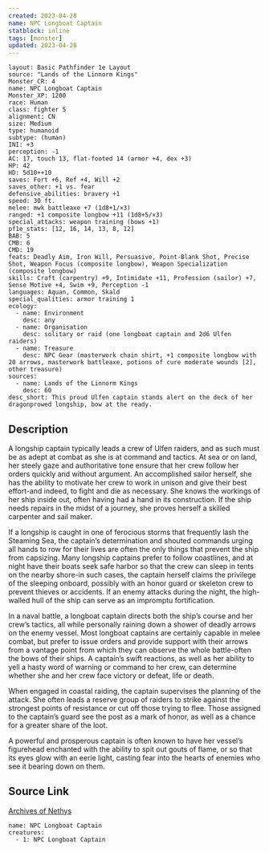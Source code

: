 ```yaml
---
created: 2023-04-28
name: NPC Longboat Captain
statblock: inline
tags: [monster]
updated: 2023-04-28
---
```

```statblock
layout: Basic Pathfinder 1e Layout
source: "Lands of the Linnorm Kings"
Monster_CR: 4
name: NPC Longboat Captain
Monster_XP: 1200
race: Human
class: fighter 5
alignment: CN
size: Medium
type: humanoid
subtype: (human)
INI: +3
perception: -1
AC: 17, touch 13, flat-footed 14 (armor +4, dex +3)
HP: 42
HD: 5d10++10
saves: Fort +6, Ref +4, Will +2
saves_other: +1 vs. fear
defensive_abilities: bravery +1
speed: 30 ft.
melee: mwk battleaxe +7 (1d8+1/×3)
ranged: +1 composite longbow +11 (1d8+5/×3)
special_attacks: weapon training (bows +1)
pf1e_stats: [12, 16, 14, 13, 8, 12]
BAB: 5
CMB: 6
CMD: 19
feats: Deadly Aim, Iron Will, Persuasive, Point-Blank Shot, Precise Shot, Weapon Focus (composite longbow), Weapon Specialization (composite longbow)
skills: Craft (carpentry) +9, Intimidate +11, Profession (sailor) +7, Sense Motive +4, Swim +9, Perception -1
languages: Aquan, Common, Skald
special_qualities: armor training 1
ecology:
  - name: Environment
    desc: any
  - name: Organisation
    desc: solitary or raid (one longboat captain and 2d6 Ulfen raiders)
  - name: Treasure
    desc: NPC Gear (masterwork chain shirt, +1 composite longbow with 20 arrows, masterwork battleaxe, potions of cure moderate wounds [2], other treasure)
sources:
  - name: Lands of the Linnorm Kings
    desc: 60
desc_short: This proud Ulfen captain stands alert on the deck of her dragonprowed longship, bow at the ready.
```
## Description
A longship captain typically leads a crew of Ulfen raiders, and as such must be as adept at combat as she is at command and tactics. At sea or on land, her steely gaze and authoritative tone ensure that her crew follow her orders quickly and without argument. An accomplished sailor herself, she has the ability to motivate her crew to work in unison and give their best effort-and indeed, to fight and die as necessary. She knows the workings of her ship inside out, often having had a hand in its construction. If the ship needs repairs in the midst of a journey, she proves herself a skilled carpenter and sail maker.

If a longship is caught in one of ferocious storms that frequently lash the Steaming Sea, the captain’s determination and shouted commands urging all hands to row for their lives are often the only things that prevent the ship from capsizing. Many longship captains prefer to follow coastlines, and at night have their boats seek safe harbor so that the crew can sleep in tents on the nearby shore-in such cases, the captain herself claims the privilege of the sleeping onboard, possibly with an honor guard or skeleton crew to prevent thieves or accidents. If an enemy attacks during the night, the high-walled hull of the ship can serve as an impromptu fortification.

In a naval battle, a longboat captain directs both the ship’s course and her crew’s tactics, all while personally raining down a shower of deadly arrows on the enemy vessel. Most longboat captains are certainly capable in melee combat, but prefer to issue orders and provide support with their arrows from a vantage point from which they can observe the whole battle-often the bows of their ships. A captain’s swift reactions, as well as her ability to yell a hasty word of warning or command to her crew, can determine whether she and her crew face victory or defeat, life or death.

When engaged in coastal raiding, the captain supervises the planning of the attack. She often leads a reserve group of raiders to strike against the strongest points of resistance or cut off those trying to flee. Those assigned to the captain’s guard see the post as a mark of honor, as well as a chance for a greater share of the loot. 

A powerful and prosperous captain is often known to have her vessel’s figurehead enchanted with the ability to spit out gouts of flame, or so that its eyes glow with an eerie light, casting fear into the hearts of enemies who see it bearing down on them.
## Source Link
[Archives of Nethys](https://aonprd.com/NPCDisplay.aspx?ItemName=Longboat%20Captain)
```encounter-table
name: NPC Longboat Captain
creatures:
  - 1: NPC Longboat Captain
```
